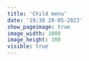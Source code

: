 ```yaml
---
title: 'Child menu'
date: '19:38 20-05-2023'
show_pageimage: true
image_width: 1000
image_height: 300
visible: true
---
```


